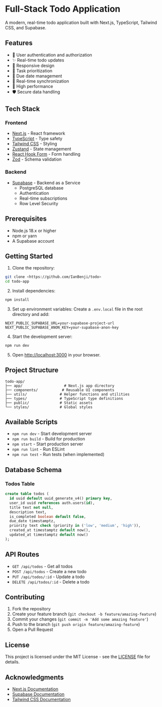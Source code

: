 # Full-Stack Todo Application

A modern, real-time todo application built with Next.js, TypeScript, Tailwind CSS, and Supabase.

## Features

- 🔐 User authentication and authorization
- ✨ Real-time todo updates
- 📱 Responsive design
- 🎯 Task prioritization
- 📅 Due date management
- 🔄 Real-time synchronization
- 🚀 High performance
- 🛡️ Secure data handling

## Tech Stack

### Frontend
- [Next.js](https://nextjs.org/) - React framework
- [TypeScript](https://www.typescriptlang.org/) - Type safety
- [Tailwind CSS](https://tailwindcss.com/) - Styling
- [Zustand](https://github.com/pmndrs/zustand) - State management
- [React Hook Form](https://react-hook-form.com/) - Form handling
- [Zod](https://github.com/colinhacks/zod) - Schema validation

### Backend
- [Supabase](https://supabase.com/) - Backend as a Service
  - PostgreSQL database
  - Authentication
  - Real-time subscriptions
  - Row Level Security

## Prerequisites

- Node.js 18.x or higher
- npm or yarn
- A Supabase account

## Getting Started

1. Clone the repository:
```bash
git clone <https://github.com/IanBenji/todo>
cd todo-app
```

2. Install dependencies:
```bash
npm install
```

3. Set up environment variables:
Create a `.env.local` file in the root directory and add:
```plaintext
NEXT_PUBLIC_SUPABASE_URL=your-supabase-project-url
NEXT_PUBLIC_SUPABASE_ANON_KEY=your-supabase-anon-key
```

4. Start the development server:
```bash
npm run dev
```

5. Open [http://localhost:3000](http://localhost:3000) in your browser.

## Project Structure

```
todo-app/
├── app/                   # Next.js app directory
├── components/           # Reusable UI components
├── utils/               # Helper functions and utilities
├── types/               # TypeScript type definitions
├── public/              # Static assets
└── styles/              # Global styles
```

## Available Scripts

- `npm run dev` - Start development server
- `npm run build` - Build for production
- `npm start` - Start production server
- `npm run lint` - Run ESLint
- `npm run test` - Run tests (when implemented)

## Database Schema

### Todos Table
```sql
create table todos (
  id uuid default uuid_generate_v4() primary key,
  user_id uuid references auth.users(id),
  title text not null,
  description text,
  is_completed boolean default false,
  due_date timestamptz,
  priority text check (priority in ('low', 'medium', 'high')),
  created_at timestamptz default now(),
  updated_at timestamptz default now()
);
```

## API Routes

- `GET /api/todos` - Get all todos
- `POST /api/todos` - Create a new todo
- `PUT /api/todos/:id` - Update a todo
- `DELETE /api/todos/:id` - Delete a todo

## Contributing

1. Fork the repository
2. Create your feature branch (`git checkout -b feature/amazing-feature`)
3. Commit your changes (`git commit -m 'Add some amazing feature'`)
4. Push to the branch (`git push origin feature/amazing-feature`)
5. Open a Pull Request

## License

This project is licensed under the MIT License - see the [LICENSE](LICENSE) file for details.

## Acknowledgments

- [Next.js Documentation](https://nextjs.org/docs)
- [Supabase Documentation](https://supabase.com/docs)
- [Tailwind CSS Documentation](https://tailwindcss.com/docs)
